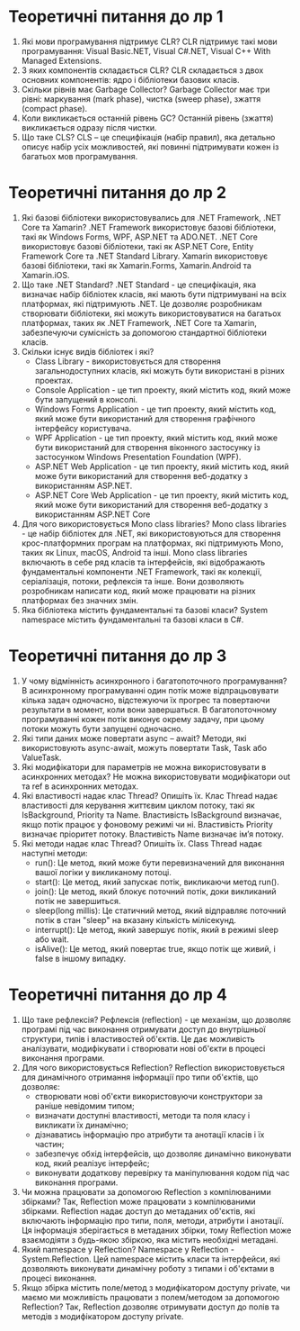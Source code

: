 # Теоретичні питання до лр 1 

1.	Які мови програмування підтримує CLR?
CLR підтримує такі мови програмування: Visual Basic.NET, Visual C#.NET, Visual C++ With Managed Extensions. 
2.	З яких компонентів складається CLR? 
CLR складається з двох основних компонентів: ядро і бібліотеки базових класів.
3.	Скільки рівнів має Garbage Collector? 
Garbage Collector має три рівні: маркування (mark phase), чистка (sweep phase), зжаття (compact phase). 
4.	Коли викликається останній рівень GC? 
Останній рівень (зжаття) викликається одразу після чистки. 
5.	Що таке CLS? 
CLS – це специфікація (набір правил), яка детально описує набір усіх можливостей, які повинні підтримувати кожен із багатьох мов програмування.

# Теоретичні питання до лр 2
1.  Які базові бібліотеки використовувались для .NET Framework, .NET Core та Xamarin?
.NET Framework використовує базові бібліотеки, такі як Windows Forms, WPF, ASP.NET та ADO.NET.
.NET Core використовує базові бібліотеки, такі як ASP.NET Core, Entity Framework Core та .NET Standard Library.
Xamarin використовує базові бібліотеки, такі як Xamarin.Forms, Xamarin.Android та Xamarin.iOS.
2.  Що таке .NET Standard?
.NET Standard - це специфікація, яка визначає набір бібліотек класів, які мають бути підтримувані на всіх платформах, які підтримують .NET. Це дозволяє розробникам створювати бібліотеки, які можуть використовуватися на багатьох платформах, таких як .NET Framework, .NET Core та Xamarin, забезпечуючи сумісність за допомогою стандартної бібліотеки класів.
3.  Скільки існує видів бібліотек і які?
	- Class Library - використовується для створення загальнодоступних класів, які можуть бути використані в різних проектах.
	- Console Application - це тип проекту, який містить код, який може бути запущений в консолі.
	- Windows Forms Application - це тип проекту, який містить код, який може бути використаний для створення графічного інтерфейсу користувача.
	- WPF Application - це тип проекту, який містить код, який може бути використаний для створення віконного застосунку із застосунком Windows Presentation Foundation (WPF).
	- ASP.NET Web Application - це тип проекту, який містить код, який може бути використаний для створення веб-додатку з використанням ASP.NET.
	- ASP.NET Core Web Application - це тип проекту, який містить код, який може бути використаний для створення веб-додатку з використанням ASP.NET Core
4.  Для чого використовується Mono class libraries?
Mono class libraries - це набір бібліотек для .NET, які використовуються для створення крос-платформних програм на платформах, які підтримують Mono, таких як Linux, macOS, Android та інші. Mono class libraries включають в себе ряд класів та інтерфейсів, які відображають фундаментальні компоненти .NET Framework, такі як колекції, серіалізація, потоки, рефлексія та інше. Вони дозволяють розробникам написати код, який може працювати на різних платформах без значних змін.
5.  Яка бібліотека містить фундаментальні та базові класи?
System namespace містить фундаментальні та базові класи в C#.

# Теоретичні питання до лр 3
1.	У чому відмінність асинхронного і багатопоточного програмування?
В асинхронному програмуванні один потік може відпрацьовувати кілька задач одночасно, відстежуючи їх прогрес та повертаючи результати в момент, коли вони завершаться. В багатопоточному програмуванні кожен потік виконує окрему задачу, при цьому потоки можуть бути запущені одночасно.
2.	Які типи даних може повертати async – await?
Методи, які використовують async-await, можуть повертати Task, Task<TResult> або ValueTask<TResult>.
3.	Які модифікатори для параметрів не можна використовувати  в асинхронних методах?
Не можна використовувати модифікатори out та ref в асинхронних методах.
4.	Які властивості надає клас Thread? Опишіть їх.
Клас Thread надає властивості для керування життєвим циклом потоку, такі як IsBackground, Priority та Name. Властивість IsBackground визначає, якщо потік працює у фоновому режимі чи ні. Властивість Priority визначає пріоритет потоку. Властивість Name визначає ім’я потоку.
5.	Які методи надає клас Thread? Опишіть їх.
Class Thread надає наступні методи:
	- run(): Це метод, який може бути перевизначений для виконання вашої логіки у викликаному потоці.
	- start(): Це метод, який запускає потік, викликаючи метод run().
	- join(): Це метод, який блокує поточний потік, доки викликаний потік не завершиться.
	- sleep(long millis): Це статичний метод, який відправляє поточний потік в стан "sleep" на вказану кількість мілісекунд.
	- interrupt(): Це метод, який завершує потік, який в режимі sleep або wait.
	- isAlive(): Це метод, який повертає true, якщо потік ще живий, і false в іншому випадку.
	
# Теоретичні питання до лр 4
1.	Що таке рефлексія?
Рефлексія (reflection) - це механізм, що дозволяє програмі під час виконання отримувати доступ до внутрішньої структури, типів і властивостей об'єктів. Це дає можливість аналізувати, модифікувати і створювати нові об'єкти в процесі виконання програми.
2.	Для чого використовується Reflection?
Reflection використовується для динамічного отримання інформації про типи об'єктів, що дозволяє: 
	- створювати нові об'єкти використовуючи конструктори за раніше невідомим типом; 
	- визначати доступні властивості, методи та поля класу і викликати їх динамічно;
	- дізнаватись інформацію про атрибути та анотації класів і їх частин; 
	- забезпечує обхід інтерфейсів, що дозволяє динамічно виконувати код, який реалізує інтерфейс; 
	- виконувати додаткову перевірку та маніпулювання кодом під час виконання програми.
3.	Чи можна працювати за допомогою Reflection з компілюваними збірками?
Так, Reflection може працювати з компілюваними збірками. Reflection надає доступ до метаданих об'єктів, які включають інформацію про типи, поля, методи, атрибути і анотації. Ця інформація зберігається в метаданих збірки, тому Reflection може взаємодіяти з будь-якою збіркою, яка містить необхідні метадані.
4.	Який namespace у Reflection?
Namespace у Reflection - System.Reflection. Цей namespace містить класи та інтерфейси, які дозволяють виконувати динамічну роботу з типами і об'єктами в процесі виконання.
5.	Якщо збірка містить поле/метод з модифікатором доступу private, чи маємо ми можливість працювати з полем/методом за допомогою Reflection?
Так, Reflection дозволяє отримувати доступ до полів та методів з модифікатором доступу private.
